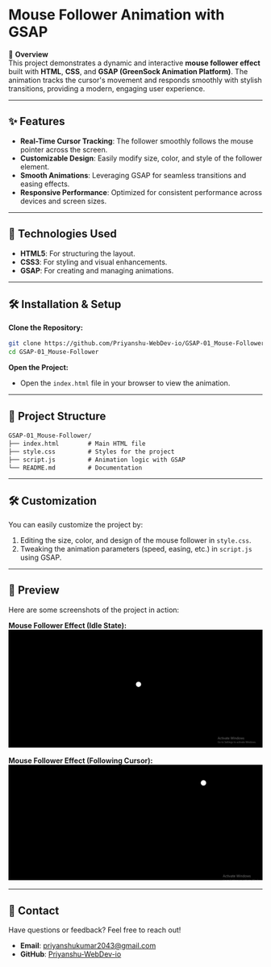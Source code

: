 # Mouse Follower Animation with GSAP

🎨 **Overview**  
This project demonstrates a dynamic and interactive **mouse follower effect** built with **HTML**, **CSS**, and **GSAP (GreenSock Animation Platform)**. The animation tracks the cursor's movement and responds smoothly with stylish transitions, providing a modern, engaging user experience.

---

## ✨ Features
- **Real-Time Cursor Tracking**: The follower smoothly follows the mouse pointer across the screen.
- **Customizable Design**: Easily modify size, color, and style of the follower element.
- **Smooth Animations**: Leveraging GSAP for seamless transitions and easing effects.
- **Responsive Performance**: Optimized for consistent performance across devices and screen sizes.

---

## 🚀 Technologies Used
- **HTML5**: For structuring the layout.
- **CSS3**: For styling and visual enhancements.
- **GSAP**: For creating and managing animations.

---

## 🛠️ Installation & Setup

**Clone the Repository:**
```bash
git clone https://github.com/Priyanshu-WebDev-io/GSAP-01_Mouse-Follower/
cd GSAP-01_Mouse-Follower
```

**Open the Project:**
- Open the `index.html` file in your browser to view the animation.

---

## 📂 Project Structure
```
GSAP-01_Mouse-Follower/
├── index.html        # Main HTML file
├── style.css         # Styles for the project
├── script.js         # Animation logic with GSAP
└── README.md         # Documentation
```

---

## 🛠️ Customization
You can easily customize the project by:
1. Editing the size, color, and design of the mouse follower in `style.css`.
2. Tweaking the animation parameters (speed, easing, etc.) in `script.js` using GSAP.

---

## 📸 Preview
Here are some screenshots of the project in action:

**Mouse Follower Effect (Idle State):**
![Idle State](/public/Screenshot%202025-01-22%20212707.png)

**Mouse Follower Effect (Following Cursor):**
![Following Cursor](/public/Screenshot%202025-01-22%20213109.png)

---

## 📧 Contact
Have questions or feedback? Feel free to reach out!

- **Email**: [priyanshukumar2043@gmail.com](priyanshukumar2043@gmail.com)  
- **GitHub**: [Priyanshu-WebDev-io](https://github.com/Priyanshu-WebDev-io/GSAP-01_Mouse-Follower/)
